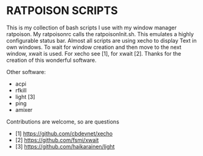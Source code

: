 # RATPOISON SCRIPTS

This is my collection of bash scripts I use with my window manager ratpoison.
My ratpoisonrc calls the ratpoisonInit.sh.
This emulates a highly configurable status bar.
Almost all scripts are using xecho to display Text in own windows.
To wait for window creation and then move to the next window, xwait is used.
For xecho see [1], for xwait [2].
Thanks for the creation of this wonderful software.

Other software:
* acpi
* rfkill
* light [3]
* ping
* amixer

Contributions are welcome, so are questions

* [1] https://github.com/cbdevnet/xecho
* [2] https://github.com/fsmi/xwait
* [3] https://github.com/haikarainen/light
